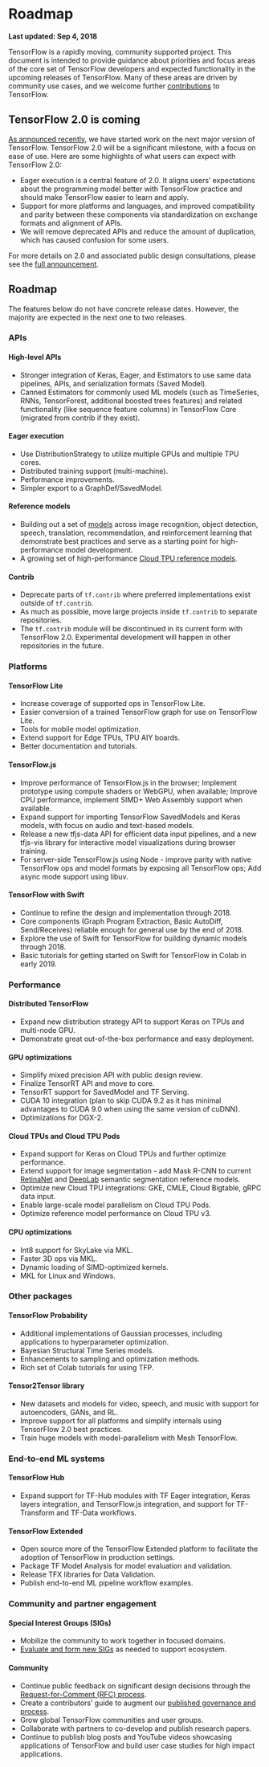# Roadmap
**Last updated: Sep 4, 2018**

TensorFlow is a rapidly moving, community supported project. This document is intended
to provide guidance about priorities and focus areas of the core set of TensorFlow
developers and expected functionality in the upcoming releases of TensorFlow. Many of
these areas are driven by community use cases, and we welcome further
[contributions](https://github.com/tensorflow/tensorflow/blob/master/CONTRIBUTING.md)
to TensorFlow.


## TensorFlow 2.0 is coming

[As announced recently](https://groups.google.com/a/tensorflow.org/forum/#!topic/discuss/bgug1G6a89A), we have started work on the next major version of TensorFlow. TensorFlow 2.0 will be a significant milestone, with a focus on ease of use. Here are some highlights of what users can expect with TensorFlow 2.0:

* Eager execution is a central feature of 2.0. It aligns users’ expectations about the programming model better with TensorFlow practice and should make TensorFlow easier to learn and apply.
* Support for more platforms and languages, and improved compatibility and parity between these components via standardization on exchange formats and alignment of APIs.
* We will remove deprecated APIs and reduce the amount of duplication, which has caused confusion for some users.

For more details on 2.0 and associated public design consultations, please see the [full announcement](https://groups.google.com/a/tensorflow.org/forum/#!topic/discuss/bgug1G6a89A).


## Roadmap

The features below do not have concrete release dates. However, the majority are
expected in the next one to two releases.

### APIs

#### High-level APIs

* Stronger integration of Keras, Eager, and Estimators to use same data pipelines, APIs, and serialization formats (Saved Model).
* Canned Estimators for commonly used ML models (such as TimeSeries, RNNs, TensorForest, additional boosted trees features) and related functionality (like sequence feature columns) in TensorFlow Core (migrated from contrib if they exist).

#### Eager execution

* Use DistributionStrategy to utilize multiple GPUs and multiple TPU cores.
* Distributed training support (multi-machine).
* Performance improvements.
* Simpler export to a GraphDef/SavedModel.

#### Reference models

* Building out a set of [models](https://github.com/tensorflow/models/tree/master/official)
  across image recognition, object detection, speech, translation, recommendation,
  and reinforcement learning that demonstrate best practices and serve as a starting point for
  high-performance model development.
* A growing set of high-performance [Cloud TPU reference models](https://github.com/tensorflow/tpu).

#### Contrib

* Deprecate parts of `tf.contrib` where preferred implementations exist outside of `tf.contrib`.
* As much as possible, move large projects inside `tf.contrib` to separate repositories.
* The `tf.contrib` module will be discontinued in its current form with TensorFlow 2.0. Experimental
  development will happen in other repositories in the future.

### Platforms

#### TensorFlow Lite

* Increase coverage of supported ops in TensorFlow Lite.
* Easier conversion of a trained TensorFlow graph for use on TensorFlow Lite.
* Tools for mobile model optimization.
* Extend support for Edge TPUs, TPU AIY boards.
* Better documentation and tutorials.

#### TensorFlow.js

* Improve performance of TensorFlow.js in the browser; Implement prototype using compute shaders or WebGPU,
  when available; Improve CPU performance, implement SIMD+ Web Assembly support when available.
* Expand support for importing TensorFlow SavedModels and Keras models, with focus on audio and text-based models.
* Release a new tfjs-data API for efficient data input pipelines, and a new tfjs-vis library for interactive model visualizations during browser training.
* For server-side TensorFlow.js using Node - improve parity with native TensorFlow ops and model formats by
  exposing all TensorFlow ops; Add async mode support using libuv.

#### TensorFlow with Swift

* Continue to refine the design and implementation through 2018.
* Core components (Graph Program Extraction, Basic AutoDiff, Send/Receives) reliable enough for general use by the
  end of 2018.
* Explore the use of Swift for TensorFlow for building dynamic models through 2018.
* Basic tutorials for getting started on Swift for TensorFlow in Colab in early 2019.

### Performance

#### Distributed TensorFlow

* Expand new distribution strategy API to support Keras on TPUs and multi-node GPU.
* Demonstrate great out-of-the-box performance and easy deployment.

#### GPU optimizations

* Simplify mixed precision API with public design review.
* Finalize TensorRT API and move to core.
* TensorRT support for SavedModel and TF Serving.
* CUDA 10 integration (plan to skip CUDA 9.2 as it has minimal advantages to CUDA 9.0 when using the same version of cuDNN).
* Optimizations for DGX-2.

#### Cloud TPUs and Cloud TPU Pods

* Expand support for Keras on Cloud TPUs and further optimize performance.
* Extend support for image segmentation - add Mask R-CNN to current
  [RetinaNet](https://github.com/tensorflow/tpu/tree/master/models/official/retinanet) and
  [DeepLab](https://github.com/tensorflow/tpu/tree/master/models/experimental/deeplab) semantic
  segmentation reference models.
* Optimize new Cloud TPU integrations: GKE, CMLE, Cloud Bigtable, gRPC data input.
* Enable large-scale model parallelism on Cloud TPU Pods.
* Optimize reference model performance on Cloud TPU v3.

#### CPU optimizations

* Int8 support for SkyLake via MKL.
* Faster 3D ops via MKL.
* Dynamic loading of SIMD-optimized kernels.
* MKL for Linux and Windows.

### Other packages

#### TensorFlow Probability

* Additional implementations of Gaussian processes, including applications to hyperparameter optimization.
* Bayesian Structural Time Series models.
* Enhancements to sampling and optimization methods.
* Rich set of Colab tutorials for using TFP.

#### Tensor2Tensor library

* New datasets and models for video, speech, and music with support for autoencoders, GANs, and RL.
* Improve support for all platforms and simplify internals using TensorFlow 2.0 best practices.
* Train huge models with model-parallelism with Mesh TensorFlow.

### End-to-end ML systems

#### TensorFlow Hub

* Expand support for TF-Hub modules with TF Eager integration, Keras layers integration,
  and TensorFlow.js integration, and support for TF-Transform and TF-Data workflows.

#### TensorFlow Extended

* Open source more of the TensorFlow Extended platform to facilitate the adoption of TensorFlow in production settings.
* Package TF Model Analysis for model evaluation and validation.
* Release TFX libraries for Data Validation.
* Publish end-to-end ML pipeline workflow examples.

### Community and partner engagement

#### Special Interest Groups (SIGs)

* Mobilize the community to work together in focused domains.
* [Evaluate and form new SIGs](https://github.com/tensorflow/community/blob/master/governance/SIGS.md) as
  needed to support ecosystem.

#### Community

* Continue public feedback on significant design decisions through the
  [Request-for-Comment (RFC) process](https://github.com/tensorflow/community/blob/master/governance/TF-RFCs.md).
* Create a contributors’ guide to augment our
  [published governance and process](https://github.com/tensorflow/community/tree/master/governance).
* Grow global TensorFlow communities and user groups.
* Collaborate with partners to co-develop and publish research papers.
* Continue to publish blog posts and YouTube videos showcasing applications of TensorFlow and build user
  case studies for high impact applications.
